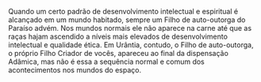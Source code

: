 ﻿Quando um certo padrão de desenvolvimento intelectual e espiritual é alcançado em um mundo habitado, sempre um Filho de auto-outorga do Paraíso advém. Nos mundos normais ele não aparece na carne até que as raças hajam ascendido a níveis mais elevados de desenvolvimento intelectual e qualidade ética. Em Urântia, contudo, o Filho de auto-outorga, o próprio Filho Criador de vocês, apareceu ao final da dispensação Adâmica, mas não é essa a sequência normal e comum dos acontecimentos nos mundos do espaço.